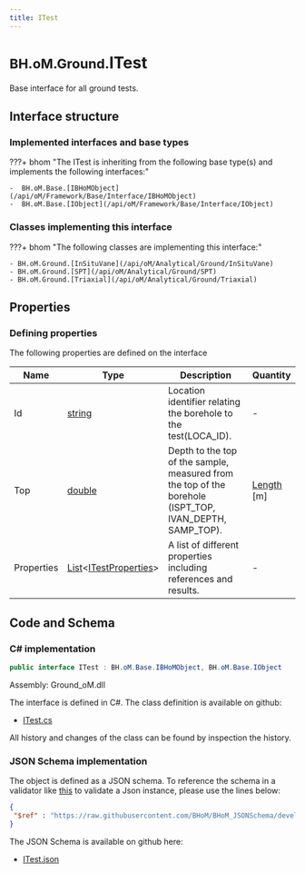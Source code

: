 ```yaml
---
title: ITest
---
```


# <small>BH.oM.Ground.</small>**ITest**

Base interface for all ground tests.

## Interface structure

### Implemented interfaces and base types

???+ bhom "The ITest is inheriting from the following base type(s) and implements the following interfaces:"

    -  BH.oM.Base.[IBHoMObject](/api/oM/Framework/Base/Interface/IBHoMObject)
    -  BH.oM.Base.[IObject](/api/oM/Framework/Base/Interface/IObject)


### Classes implementing this interface

???+ bhom "The following classes are implementing this interface:"

    - BH.oM.Ground.[InSituVane](/api/oM/Analytical/Ground/InSituVane)
    - BH.oM.Ground.[SPT](/api/oM/Analytical/Ground/SPT)
    - BH.oM.Ground.[Triaxial](/api/oM/Analytical/Ground/Triaxial)


## Properties



### Defining properties

The following properties are defined on the interface

| Name             | Type             | Description      | Quantity         |
|------------------|------------------|------------------|------------------|
| Id | [string](https://learn.microsoft.com/en-us/dotnet/api/System.String?view=netstandard-2.0) | Location identifier relating the borehole to the test(LOCA_ID). | - |
| Top | [double](https://learn.microsoft.com/en-us/dotnet/api/System.Double?view=netstandard-2.0) | Depth to the top of the sample, measured from the top of the borehole (ISPT_TOP, IVAN_DEPTH, SAMP_TOP). | [Length](/api/oM/Dimensional/Quantities/Attributes/Length) [m] |
| Properties | [List](https://learn.microsoft.com/en-us/dotnet/api/System.Collections.Generic.List-1?view=netstandard-2.0)&lt;[ITestProperties](/api/oM/Analytical/Ground/ITestProperties/ITestProperties)&gt; | A list of different properties including references and results. | - |


## Code and Schema

### C# implementation

``` C# title="C#"
public interface ITest : BH.oM.Base.IBHoMObject, BH.oM.Base.IObject
```

Assembly: Ground_oM.dll

The interface is defined in C#. The class definition is available on github:

- [ITest.cs](https://github.com/BHoM/BHoM/blob/develop/Ground_oM/ITest.cs)

All history and changes of the class can be found by inspection the history.
### JSON Schema implementation

The object is defined as a JSON schema. To reference the schema in a validator like [this](https://www.jsonschemavalidator.net/) to validate a Json instance, please use the lines below:

``` json title="JSON Schema"
{
 "$ref" : "https://raw.githubusercontent.com/BHoM/BHoM_JSONSchema/develop/Ground_oM/ITest.json"
}
```

The JSON Schema is available on github here:

- [ITest.json](https://github.com/BHoM/BHoM_JSONSchema/blob/develop/Ground_oM/ITest.json)

